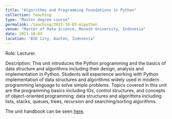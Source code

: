 ```yaml
---
title: "Algorithms and Programming Foundations in Python"
collection: teaching
type: "Master degree course"
permalink: /teaching/2021-10-03-mipython
venue: "Master of Data Science, Monash University, Indonesia"
date: 2021-10-03
location: "BSD City, Banten, Indonesia"
---
```


Role: Lecturer.

Description: This unit introduces the Python programming and the basics of data structure and algorithms including their design, analysis and implementation in Python. Students will experience working with Python implementation of data structures and algorithms widely used in modern programming language to solve simple problems. Topics covered in this unit are the programming basics including IOs, control structures, and concepts of object-oriented programming; data structures and algorithms including lists, stacks, queues, trees, recursion and searching/sorting algorithms. 

The unit handbook can be seen [here](https://handbook.monash.edu/2021/units/ITI9136).

